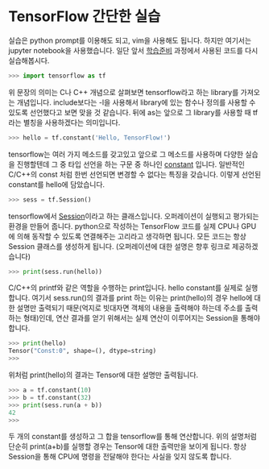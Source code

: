 # TensorFlow 간단한 실습
실습은 python prompt를 이용해도 되고, vim을 사용해도 됩니다. 하지만 여기서는 jupyter notebook을 사용했습니다. 일단 앞서 [학습준비](tensorflow/setting.md#tensorflow-실행) 과정에서 사용된 코드를 다시 실습해봅시다.

```python
>>> import tensorflow as tf
```
위 문장의 의미는 C나 C++ 개념으로 살펴보면 tensorflow라고 하는 library를 가져오는 개념입니다. include보다는 -l을 사용해서 library에 있는 함수나 정의를 사용할 수 있도록 선언했다고 보면 맞을 것 같습니다. 뒤에 as는 앞으로 그 library를 사용할 때 tf라는 별칭을 사용하겠다는 의미입니다.

```python
>>> hello = tf.constant('Hello, TensorFlow!')
```
tensorflow는 여러 가지 메소드를 갖고있고 앞으로 그 메소드를 사용하며 다양한 실습을 진행할텐데 그 중 타입 선언을 하는 구문 중 하나인 [constant](https://www.tensorflow.org/versions/r0.11/api_docs/python/constant_op.html#constant) 입니다. 일반적인 C/C++의 const 처럼 한번 선언되면 변경할 수 없다는 특징을 갖습니다. 이렇게 선언된 constant를 hello에 담았습니다.


```python
>>> sess = tf.Session()
```
tensorflow에서 [Session](https://www.tensorflow.org/versions/r0.11/api_docs/python/client.html#Session)이라고 하는 클래스입니다. 오퍼레이션이 실행되고 평가되는 환경을 만들어 줍니다. python으로 작성하는 TensorFlow 코드를 실제 CPU나 GPU에 의해 동작할 수 있도록 연결해주는 고리라고 생각하면 됩니다. 모든 코드는 항상 Session 클래스를 생성하게 됩니다. (오퍼레이션에 대한 설명은 향후 링크로 제공하겠습니다)

```python
>>> print(sess.run(hello))
```
C/C++의 printf와 같은 역할을 수행하는 print입니다. hello constant를 실제로 실행합니다. 여기서 sess.run()의 결과를 print 하는 이유는 print(hello)의 경우 hello에 대한 설명만 출력되기 때문(억지로 빗대자면 객체의 내용을 출력해야 하는데 주소를 출력하는 형태)인데, 연산 결과를 얻기 위해서는 실제 연산이 이루어지는 Session을 통해야 합니다. 

```python
>>> print(hello)
Tensor("Const:0", shape=(), dtype=string)
>>> 
```
위처럼 print(hello)의 결과는 Tensor에 대한 설명만 출력됩니다.


```python
>>> a = tf.constant(10)
>>> b = tf.constant(32)
>>> print(sess.run(a + b))
42
>>>
```
두 개의 constant를 생성하고 그 합을 tensorflow를 통해 연산합니다. 위의 설명처럼 단순히 print(a+b)를 실행할 경우는 Tensor에 대한 출력만을 보이게 됩니다. 항상 Session을 통해 CPU에 명령을 전달해야 한다는 사실을 잊지 않도록 합니다.
